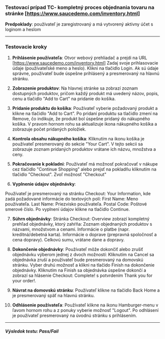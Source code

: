 

### Testovací prípad TC- kompletný proces objednania tovaru na stránke [https://www.saucedemo.com/inventory.html]

**Predpoklady**: používateľ je zaregistrovaný a má vytvorený aktívny účet s loginom a heslom

---

### Testovacie kroky


1. **Prihlásenie používateľa**:
Otvor webový prehliadač a prejdi na URL [https://www.saucedemo.com/inventory.html]
Zadaj svoje prihlasovacie údaje (používateľské meno a heslo).
Klikni na tlačidlo Login.
Ak sú údaje správne, používateľ bude úspešne prihlásený a presmerovaný na hlavnú stránku.

2. **Zobrazenie produktov**:
Na hlavnej stránke sa zobrazí zoznam dostupných produktov, pričom každý produkt má uvedený názov, popis, cenu a tlačidlo "Add to Cart" na pridanie do košíka.

3. **Pridanie produktu do košíka**:
Používateľ vyberie požadovaný produkt a klikne na tlačidlo "Add to Cart".
Po pridaní produktu sa tlačidlo zmení na Remove, čo indikuje, že produkt bol úspešne pridaný do nákupného košíka.
V pravom hornom rohu sa aktualizuje ikona nákupného košíka a zobrazuje počet pridaných položiek.

4. **Kontrola obsahu nákupného košíka**:
Kliknutím na ikonu košíka je používateľ presmerovaný do sekcie "Your Cart".
V tejto sekcii sa zobrazuje zoznam pridaných produktov vrátane ich názvu, množstva a ceny.

5. **Pokračovanie k pokladni**:
Používateľ má možnosť pokračovať v nákupe cez tlačidlo "Continue Shopping" alebo prejsť na pokladňu kliknutím na tlačidlo "Checkout".
Zvoľ možnosť "Checkout"

6. **Vyplnenie údajov objednávky**:

Používateľ je presmerovaný na stránku Checkout: Your Information, kde zadá požadované informácie do textových polí:
First Name: Meno používateľa.
Last Name: Priezvisko používateľa.
Postal Code: Poštové smerové číslo.
Po vyplnení údajov klikne na tlačidlo Continue.

7. **Súhrn objednávky**:
Stránka Checkout: Overview zobrazí kompletný prehľad objednávky, ktorý zahŕňa:
Zoznam objednaných produktov s názvami, množstvom a cenami.
Informácie o platbe (napr. kreditná/debetná karta).
Informácie o doprave (prepravná spoločnosť a cena dopravy).
Celkovú sumu, vrátane dane a dopravy.

8. **Dokončenie objednávky**:
Používateľ môže dokončiť alebo zrušiť objednávku výberom jednej z dvoch možností:
Kliknutím na Cancel sa objednávka zruší a používateľ bude presmerovaný na domovskú stránku.
Vyber druhú možnosť a klikni na tlačido Finish na dokončenie objednávky.
Kliknutím na Finish sa objednávka úspešne dokončí a zobrazí sa hlásenie Checkout: Complete! s potvrdením Thank you for your order!.

9. **Návrat na domovskú stránku**:
Používateľ klikne na tlačidlo Back Home a je presmerovaný späť na hlavnú stránku.

10. **Odhlásenie používateľa**:
Používateľ klikne na ikonu Hamburger-menu v ľavom hornom rohu a z ponuky vyberie možnosť "Logout".
Po odhlásení je používateľ presmerovaný na úvodnú stránku s prihlásením.


---



##### Výsledok testu: Pass/Fail
